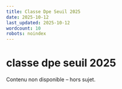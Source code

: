 ```yaml
---
title: Classe Dpe Seuil 2025
date: 2025-10-12
last_updated: 2025-10-12
wordcount: 10
robots: noindex
---
```


# classe dpe seuil 2025

Contenu non disponible – hors sujet.